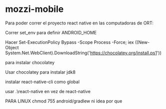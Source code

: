# mozzi-mobile

Para poder correr el proyecto react native en las computadoras de ORT:


Correr set_env para definir ANDROID_HOME


Hacer   Set-ExecutionPolicy Bypass -Scope Process -Force; iex ((New-Object System.Net.WebClient).DownloadString('https://chocolatey.org/install.ps1'))


para instalar chocolatey


Usar chocolatey para instalar jdk8


instalar react-native-cli como global


usar .\react-native en vez de react-native


PARA LINUX
chmod 755 android/gradlew 
ni idea por que
